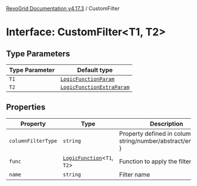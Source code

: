 [RevoGrid Documentation v4.17.3](README.md) / CustomFilter

# Interface: CustomFilter\<T1, T2\>

## Type Parameters

| Type Parameter | Default type |
| ------ | ------ |
| `T1` | [`LogicFunctionParam`](TypeAlias.LogicFunctionParam.md) |
| `T2` | [`LogicFunctionExtraParam`](TypeAlias.LogicFunctionExtraParam.md) |

## Properties

| Property | Type | Description | Defined in |
| ------ | ------ | ------ | ------ |
| `columnFilterType` | `string` | Property defined in column { filter: string/number/abstract/enum...etc } | [src/plugins/filter/filter.types.ts:54](https://github.com/revolist/revogrid/blob/3aa06b5b2b2375c31a2a8275a0aefcbc04de60c5/src/plugins/filter/filter.types.ts#L54) |
| `func` | [`LogicFunction`](Interface.LogicFunction.md)\<`T1`, `T2`\> | Function to apply the filter | [src/plugins/filter/filter.types.ts:62](https://github.com/revolist/revogrid/blob/3aa06b5b2b2375c31a2a8275a0aefcbc04de60c5/src/plugins/filter/filter.types.ts#L62) |
| `name` | `string` | Filter name | [src/plugins/filter/filter.types.ts:58](https://github.com/revolist/revogrid/blob/3aa06b5b2b2375c31a2a8275a0aefcbc04de60c5/src/plugins/filter/filter.types.ts#L58) |
